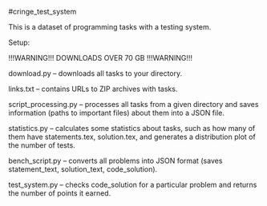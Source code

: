 #cringe_test_system

This is a dataset of programming tasks with a testing system.

Setup:

!!!WARNING!!! DOWNLOADS OVER 70 GB !!!WARNING!!!

download.py – downloads all tasks to your directory.

links.txt – contains URLs to ZIP archives with tasks.

script_processing.py – processes all tasks from a given directory and saves information (paths to important files) about them into a JSON file.

statistics.py – calculates some statistics about tasks, such as how many of them have statements.tex, solution.tex, and generates a distribution plot of the number of tests.

bench_script.py – converts all problems into JSON format (saves statement_text, solution_text, code_solution).

test_system.py – checks code_solution for a particular problem and returns the number of points it earned.
